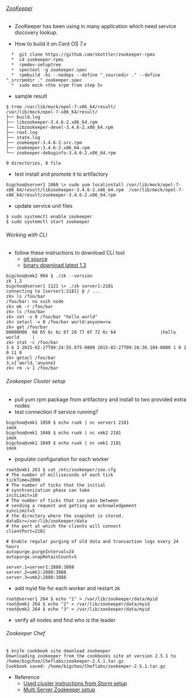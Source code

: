 ###### [ZooKeeper](http://www.slideshare.net/jimmy_lai/distributed-system-coordination-by-zookeeper-and-introduction-to-kazoo-python-library)
* ZooKeeper has been using in many application which need service discovery lookup. 

* How to build it on Cent OS 7.x
```
  *  git clone https://github.com/skottler/zookeeper-rpms
  *  cd zookeeper-rpms
  *  rpmdev-setuptree
  *  spectool -g zookeeper.spec
  *  rpmbuild -bs --nodeps --define "_sourcedir ." --define "_srcrpmdir ." zookeeper.spec
  *  sudo mock <the srpm from step 5>
```
* sample result
```
$ tree /var/lib/mock/epel-7-x86_64/result/
/var/lib/mock/epel-7-x86_64/result/
├── build.log
├── libzookeeper-3.4.6-2.x86_64.rpm
├── libzookeeper-devel-3.4.6-2.x86_64.rpm
├── root.log
├── state.log
├── zookeeper-3.4.6-2.src.rpm
├── zookeeper-3.4.6-2.x86_64.rpm
└── zookeeper-debuginfo-3.4.6-2.x86_64.rpm

0 directories, 8 file
```
* test install and promote it to artifactory
```
bigchoo@server1 1060 \> sudo yum localinstall /var/lib/mock/epel-7-x86_64/result/libzookeeper-3.4.6-2.x86_64.rpm  /var/lib/mock/epel-7-x86_64/result/zookeeper-3.4.6-2.x86_64.rpm
```
* update service unit files 
```
$ sudo systemctl enable zookeeper
$ sudo systemctl start zookeeper
```

###### Working with CLI
* follow these instructions to download CLI tool
  * [git source](https://github.com/davidledwards/zookeeper/tree/master/zookeeper-cli)
  * [binary download latest 1.3](https://oss.sonatype.org/content/groups/public/com/loopfor/zookeeper/zookeeper-cli/1.3/)
```
bigchoo@vmk2 904 $ ./zk --version
zk 1.3
bigchoo@server1 1121 \> ./zk server1:2181
connecting to {server1:2181} @ / ...
zk> ls /foo/bar
/foo/bar: no such node
zk> mk -r /foo/bar
zk> ls /foo/bar
zk> set -v 0 /foo/bar "hello world"
zk> setacl -v 0 /foo/bar world:anyone=rw
zk> get /foo/bar
00000000  68 65 6c 6c 6f 20 77 6f 72 6c 64                 |hello world     |
zk> stat -c /foo/bar
3 6 3 2015-02-27T09:24:55.875-0800 2015-02-27T09:26:36.104-0800 1 0 1 0 11 0
zk> getacl /foo/bar
3,s{'world,'anyone}
zk> rm -v 1 /foo/bar
```
###### Zookeeper Cluster setup
* pull yum rpm package from artifactory and install to two provided extra nodes
* test connection if service running?
```
bigchoo@vmk1 1050 $ echo ruok | nc server1 2181
imok
bigchoo@vmk1 1048 $ echo ruok | nc vmk2 2181
imok
bigchoo@vmk1 1049 $ echo ruok | nc vmk1 2181
imok
```
* populate configuration for each worker
```
root@vmk1 263 $ cat /etc/zookeeper/zoo.cfg
# The number of milliseconds of each tick
tickTime=2000
# The number of ticks that the initial
# synchronization phase can take
initLimit=10
# The number of ticks that can pass between
# sending a request and getting an acknowledgement
syncLimit=5
# the directory where the snapshot is stored.
dataDir=/var/lib/zookeeper/data
# the port at which the clients will connect
clientPort=2181

# Enable regular purging of old data and transaction logs every 24 hours
autopurge.purgeInterval=24
autopurge.snapRetainCount=5

server.1=server1:2888:3888
server.2=vmk1:2888:3888
server.3=vmk2:2888:3888
```
* add myid file for each worker and restart zk
```
root@server1 264 $ echo "1" > /var/lib/zookeeper/data/myid
root@vmk1 264 $ echo "2" > /var/lib/zookeeper/data/myid
root@vmk2 264 $ echo "3" > /var/lib/zookeeper/data/myid
```
* verify all nodes and find who is the leader

###### Zookeeper Chef
```
$ knife cookbook site download zookeeper
Downloading zookeeper from the cookbooks site at version 2.5.1 to /home/bigchoo/Cheflabs/zookeeper-2.5.1.tar.gz
Cookbook saved: /home/bigchoo/Cheflabs/zookeeper-2.5.1.tar.gz
```
* Reference
  - [Used cluster instructions from Storm setup](http://www.michael-noll.com/tutorials/running-multi-node-storm-cluster/)
  - [Multi Server Zookeeper setup](http://zookeeper.apache.org/doc/r3.3.3/zookeeperAdmin.html#sc_zkMulitServerSetup)
